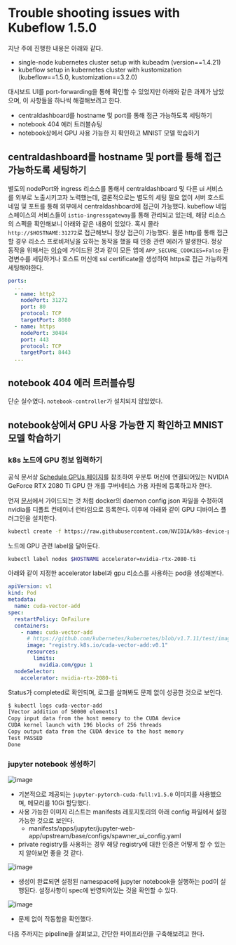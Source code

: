 # Trouble shooting issues with Kubeflow 1.5.0

지난 주에 진행한 내용은 아래와 같다.

- single-node kubernetes cluster setup with kubeadm (version==1.4.21)
- kubeflow setup in kubernetes cluster with kustomization (kubeflow==1.5.0, kustomization==3.2.0)

대시보드 UI를 port-forwarding을 통해 확인할 수 있었지만 아래와 같은 과제가 남았으며, 이 사항들을 하나씩 해결해보려고 한다.

- centraldashboard를 hostname 및 port를 통해 접근 가능하도록 세팅하기
- notebook 404 에러 트러블슈팅
- notebook상에서 GPU 사용 가능한 지 확인하고 MNIST 모델 학습하기

## centraldashboard를 hostname 및 port를 통해 접근 가능하도록 세팅하기

별도의 nodePort와 ingress 리소스를 통해서 centraldashboard 및 다른 ui 서비스를 외부로 노출시키고자 노력했는데, 결론적으로는 별도의 세팅 필요 없이 서버 호스트 네임 및 포트를 통해 외부에서 centraldashboard에 접근이 가능했다.
kubeflow 네임스페이스의 서비스들이 `istio-ingressgateway`를 통해 관리되고 있는데, 해당 리소스의 스펙을 확인해보니 아래와 같은 내용이 있었다. 혹시 몰라 `http://$HOSTNAME:31272`로 접근해보니 정상 접근이 가능했다.
물론 http를 통해 접근할 경우 리소스 프로비저닝을 요하는 동작을 했을 때 인증 관련 에러가 발생한다.
정상 동작을 위해서는 [이슈](https://github.com/kubeflow/kubeflow/issues/5803)에 가이드된 것과 같이 모든 앱에 `APP_SECURE_COOKIES=False` 환경변수를 세팅하거나
호스트 머신에 ssl certificate을 생성하여 https로 접근 가능하게 세팅해야한다.

```yaml
ports:
  ...
  - name: http2
    nodePort: 31272
    port: 80
    protocol: TCP
    targetPort: 8080
  - name: https
    nodePort: 30484
    port: 443
    protocol: TCP
    targetPort: 8443
  ...
```

## notebook 404 에러 트러블슈팅

단순 실수였다. `notebook-controller`가 설치되지 않았었다.

## notebook상에서 GPU 사용 가능한 지 확인하고 MNIST 모델 학습하기

### k8s 노드에 GPU 정보 입력하기

공식 문서상 [Schedule GPUs 페이지](https://kubernetes.io/docs/tasks/manage-gpus/scheduling-gpus/)를 참조하여 우분투 머신에 연결되어있는
NVIDIA GeForce RTX 2080 Ti GPU 한 개를 쿠버네티스 가용 자원에 등록하고자 한다.

먼저 [문서](https://github.com/NVIDIA/k8s-device-plugin#configure-docker)에서 가이드되는 것 처럼 docker의 daemon config json 파일을 수정하여 nvidia를 디폴트 컨테이너 런타임으로 등록한다.
이후에 아래와 같이 GPU 디바이스 플러그인을 설치한다.

```bash
kubectl create -f https://raw.githubusercontent.com/NVIDIA/k8s-device-plugin/1.0.0-beta4/nvidia-device-plugin.yml
```

노드에 GPU 관련 label을 달아둔다.

```bash
kubectl label nodes $HOSTNAME accelerator=nvidia-rtx-2080-ti
```

아래와 같이 지정한 accelerator label과 gpu 리소스를 사용하는 pod을 생성해본다.

```yaml
apiVersion: v1
kind: Pod
metadata:
  name: cuda-vector-add
spec:
  restartPolicy: OnFailure
  containers:
    - name: cuda-vector-add
      # https://github.com/kubernetes/kubernetes/blob/v1.7.11/test/images/nvidia-cuda/Dockerfile
      image: "registry.k8s.io/cuda-vector-add:v0.1"
      resources:
        limits:
          nvidia.com/gpu: 1
  nodeSelector:
    accelerator: nvidia-rtx-2080-ti
```

Status가 completed로 확인되며, 로그를 살펴봐도 문제 없이 성공한 것으로 보인다.

```bash
$ kubectl logs cuda-vector-add
[Vector addition of 50000 elements]
Copy input data from the host memory to the CUDA device
CUDA kernel launch with 196 blocks of 256 threads
Copy output data from the CUDA device to the host memory
Test PASSED
Done
```

### jupyter notebook 생성하기
![image](https://user-images.githubusercontent.com/19547969/191887428-4d334fd9-80eb-44c2-9b45-750157ffde27.png)
- 기본적으로 제공되는 `jupyter-pytorch-cuda-full:v1.5.0` 이미지를 사용했으며, 메모리를 10Gi 할당했다.
- 사용 가능한 이미지 리스트는 manifests 레포지토리의 아래 config 파일에서 설정 가능한 것으로 보인다.
   - manifests/apps/jupyter/jupyter-web-app/upstream/base/configs/spawner_ui_config.yaml
- private registry를 사용하는 경우 해당 registry에 대한 인증은 어떻게 할 수 있는 지 알아보면 좋을 것 같다.

![image](https://user-images.githubusercontent.com/19547969/191888183-b3a73e4e-c06d-4d92-869a-9fb0f9e063d1.png)
- 생성이 완료되면 설정된 namespace에 jupyter notebook을 실행하는 pod이 실행된다. 설정사항이 spec에 반영되어있는 것을 확인할 수 있다.

![image](https://user-images.githubusercontent.com/19547969/191887518-2a3edea7-3b75-4fa9-9227-3f7e6c63f1dd.png)
- 문제 없이 작동함을 확인했다.

다음 주까지는 pipeline을 살펴보고, 간단한 파이프라인을 구축해보려고 한다.
